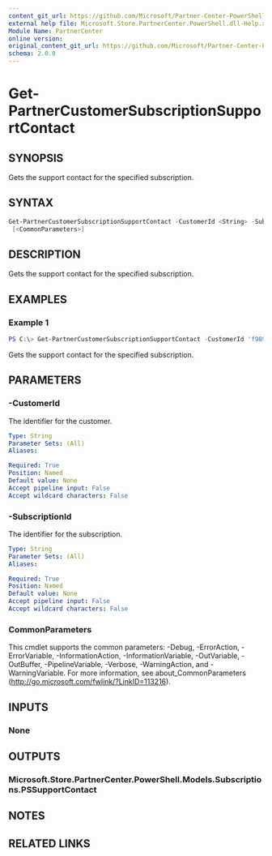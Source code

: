 ```yaml
---
content_git_url: https://github.com/Microsoft/Partner-Center-PowerShell/blob/master/docs/help/Get-PartnerCustomerSubscriptionSupportContact.md
external help file: Microsoft.Store.PartnerCenter.PowerShell.dll-Help.xml
Module Name: PartnerCenter
online version:
original_content_git_url: https://github.com/Microsoft/Partner-Center-PowerShell/blob/master/docs/help/Get-PartnerCustomerSubscriptionSupportContact.md
schema: 2.0.0
---
```


# Get-PartnerCustomerSubscriptionSupportContact

## SYNOPSIS
Gets the support contact for the specified subscription.

## SYNTAX

```powershell
Get-PartnerCustomerSubscriptionSupportContact -CustomerId <String> -SubscriptionId <String>
 [<CommonParameters>]
```

## DESCRIPTION
Gets the support contact for the specified subscription.

## EXAMPLES

### Example 1
```powershell
PS C:\> Get-PartnerCustomerSubscriptionSupportContact -CustomerId 'f9893115-bda6-483a-89b1-a28e1aec23cb' -SubscriptionId '8b0b708a-07c7-48aa-bc51-adaa7b831a34'
```

Gets the support contact for the specified subscription.

## PARAMETERS

### -CustomerId
The identifier for the customer.

```yaml
Type: String
Parameter Sets: (All)
Aliases:

Required: True
Position: Named
Default value: None
Accept pipeline input: False
Accept wildcard characters: False
```

### -SubscriptionId
The identifier for the subscription.

```yaml
Type: String
Parameter Sets: (All)
Aliases:

Required: True
Position: Named
Default value: None
Accept pipeline input: False
Accept wildcard characters: False
```

### CommonParameters
This cmdlet supports the common parameters: -Debug, -ErrorAction, -ErrorVariable, -InformationAction, -InformationVariable, -OutVariable, -OutBuffer, -PipelineVariable, -Verbose, -WarningAction, and -WarningVariable. For more information, see about_CommonParameters (http://go.microsoft.com/fwlink/?LinkID=113216).

## INPUTS

### None

## OUTPUTS

### Microsoft.Store.PartnerCenter.PowerShell.Models.Subscriptions.PSSupportContact

## NOTES

## RELATED LINKS
